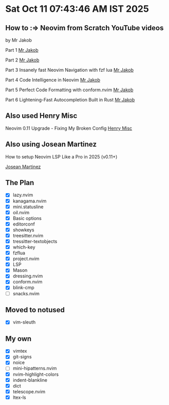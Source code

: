 # Sat Oct 11 07:43:46 AM IST 2025 #

## How to :=> Neovim from Scratch YouTube videos ##

by Mr Jakob

Part 1
[Mr Jakob](https://www.youtube.com/watch?v=g1gyYttzxcI&t=171s)

Part 2
[Mr Jakob](https://www.youtube.com/watch?v=E4qXZv34NQQ&list=PLy68GuC77sURrnMNi2XR1h58m674KOvLG&index=2)

Part 3
Insanely fast Neovim Navigation with fzf lua
[Mr Jakob](https://www.youtube.com/watch?v=R3e7uAE8jjo&list=PLy68GuC77sURrnMNi2XR1h58m674KOvLG&index=3)

Part 4
Code Intelligence in Neovim
[Mr Jakob](https://www.youtube.com/watch?v=b17g20II6SQ&list=PLy68GuC77sURrnMNi2XR1h58m674KOvLG&index=4)

Part 5
Perfect Code Formatting with conform.nvim
[Mr Jakob](https://www.youtube.com/watch?v=UVO_cq3xATo)

Part 6
Lightening-Fast Autocompletion Built in Rust
[Mr Jakob](https://www.youtube.com/watch?v=GKIxgCcKAq4&t=1867s)

## Also used Henry Misc ##

Neovim 0.11 Upgrade - Fixing My Broken Config
[Henry Misc](https://www.youtube.com/watch?v=jEuJyROPzBs)

## Also using Josean Martinez ##

How to setup Neovim LSP Like a Pro in 2025 (v0.11+)

[Josean Martinez](https://www.youtube.com/watch?v=oBiBEx7L000)

## The Plan ##

- [X] lazy.nvim
- [X] kanagama.nvim
- [X] mini.statusline
- [X] oil.nvim
- [X] Basic options
- [X] editorconf
- [X] showkeys
- [X] treesitter.nvim
- [X] tressitter-textobjects
- [X] which-key
- [X] fzflua
- [X] project.nvim
- [X] LSP
- [X] Mason
- [X] dressing.nvim
- [X] conform.nvim
- [X] blink-cmp
- [ ] snacks.nvim

## Moved to notused ##

- [X] vim-sleuth

## My own ##

- [X] vimtex
- [X] git-signs
- [X] noice
- [ ] mini-hipatterns.nvim
- [X] nvim-highlight-colors
- [X] indent-blankline
- [X] dict
- [X] telescope.nvim
- [X] ltex-ls
